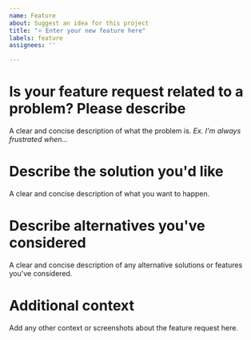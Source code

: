 ```yaml
---
name: Feature
about: Suggest an idea for this project
title: "⭐️ Enter your new feature here"
labels: feature
assignees: ''

---
```


# Is your feature request related to a problem? Please describe
A clear and concise description of what the problem is. 
*Ex. I'm always frustrated when...*

# Describe the solution you'd like
A clear and concise description of what you want to happen.

# Describe alternatives you've considered
A clear and concise description of any alternative solutions or features you've considered.

# Additional context
Add any other context or screenshots about the feature request here.
